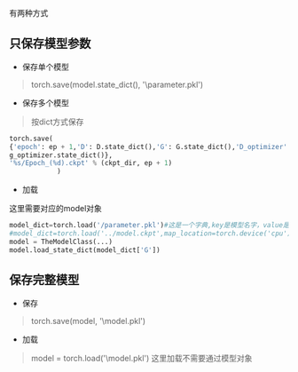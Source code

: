 有两种方式

## 只保存模型参数
- 保存单个模型
>torch.save(model.state_dict(), '\parameter.pkl')

- 保存多个模型

>按dict方式保存

```py
torch.save(
{'epoch': ep + 1,'D': D.state_dict(),'G': G.state_dict(),'D_optimizer': d_optimizer.state_dict(),'G_optimizer':
g_optimizer.state_dict()},
'%s/Epoch_(%d).ckpt' % (ckpt_dir, ep + 1)
            )
```

- 加载

这里需要对应的model对象

```py
model_dict=torch.load('/parameter.pkl')#这是一个字典,key是模型名字，value是模型参数
#model_dict=torch.load('../model.ckpt',map_location=torch.device('cpu'))#这个是在cpu环境下加载所需额外参数
model = TheModelClass(...)
model.load_state_dict(model_dict['G'])
```




## 保存完整模型

 - 保存
>torch.save(model, '\model.pkl')
 - 加载
>model = torch.load('\model.pkl')
这里加载不需要通过模型对象
